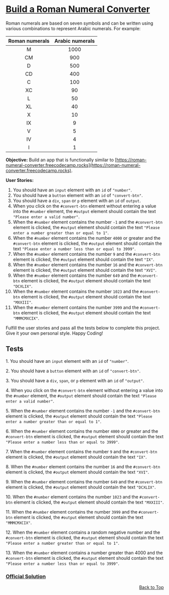 # [Build a Roman Numeral Converter](https://www.freecodecamp.org/learn/javascript-algorithms-and-data-structures/javascript-algorithms-and-data-structures-projects/roman-numeral-converter)

Roman numerals are based on seven symbols and can be written using various combinations to represent Arabic numerals. For example:

| Roman numerals | Arabic numerals |
| :------------: | :-------------: |
|       M        |      1000       |
|       CM       |       900       |
|       D        |       500       |
|       CD       |       400       |
|       C        |       100       |
|       XC       |       90        |
|       L        |       50        |
|       XL       |       40        |
|       X        |       10        |
|       IX       |        9        |
|       V        |        5        |
|       IV       |        4        |
|       I        |        1        |

**Objective:** Build an app that is functionally similar to [https://roman-numeral-converter.freecodecamp.rocks](https://roman-numeral-converter.freecodecamp.rocks).

**User Stories:**

1.  You should have an `input` element with an `id` of `"number"`.
2.  You should have a `button` element with an `id` of `"convert-btn"`.
3.  You should have a `div`, `span` or `p` element with an `id` of `output`.
4.  When you click on the `#convert-btn` element without entering a value into the `#number` element, the `#output` element should contain the text `"Please enter a valid number"`.
5.  When the `#number` element contains the number `-1` and the `#convert-btn` element is clicked, the `#output` element should contain the text `"Please enter a number greater than or equal to 1"`.
6.  When the `#number` element contains the number `4000` or greater and the `#convert-btn` element is clicked, the `#output` element should contain the text `"Please enter a number less than or equal to 3999"`.
7.  When the `#number` element contains the number `9` and the `#convert-btn` element is clicked, the `#output` element should contain the text `"IX"`.
8.  When the `#number` element contains the number `16` and the `#convert-btn` element is clicked, the `#output` element should contain the text `"XVI"`.
9.  When the `#number` element contains the number `649` and the `#convert-btn` element is clicked, the `#output` element should contain the text `"DCXLIX"`.
10. When the `#number` element contains the number `1023` and the `#convert-btn` element is clicked, the `#output` element should contain the text `"MXXIII"`.
11. When the `#number` element contains the number `3999` and the `#convert-btn` element is clicked, the `#output` element should contain the text `"MMMCMXCIX"`.

Fulfill the user stories and pass all the tests below to complete this project. Give it your own personal style. Happy Coding!

## Tests

1\. You should have an `input` element with an `id` of `"number"`.

2\. You should have a `button` element with an `id` of `"convert-btn"`.

3\. You should have a `div`, `span`, or `p` element with an `id` of `"output"`.

4\. When you click on the `#convert-btn` element without entering a value into the `#number` element, the `#output` element should contain the text `"Please enter a valid number"`.

5\. When the `#number` element contains the number `-1` and the `#convert-btn` element is clicked, the `#output` element should contain the text `"Please enter a number greater than or equal to 1"`.

6\. When the `#number` element contains the number `4000` or greater and the `#convert-btn` element is clicked, the `#output` element should contain the text `"Please enter a number less than or equal to 3999"`.

7\. When the `#number` element contains the number `9` and the `#convert-btn` element is clicked, the `#output` element should contain the text `"IX"`.

8\. When the `#number` element contains the number `16` and the `#convert-btn` element is clicked, the `#output` element should contain the text `"XVI"`.

9\. When the `#number` element contains the number `649` and the `#convert-btn` element is clicked, the `#output` element should contain the text `"DCXLIX"`.

10\. When the `#number` element contains the number `1023` and the `#convert-btn` element is clicked, the `#output` element should contain the text `"MXXIII"`.

11\. When the `#number` element contains the number `3999` and the `#convert-btn` element is clicked, the `#output` element should contain the text `"MMMCMXCIX"`.

12\. When the `#number` element contains a random negative number and the `#convert-btn` element is clicked, the `#output` element should contain the text `"Please enter a number greater than or equal to 1"`.

13\. When the `#number` element contains a number greater than 4000 and the `#convert-btn` element is clicked, the `#output` element should contain the text `"Please enter a number less than or equal to 3999"`.

### [Official Solution](https://github.com/FreeCodeCamp-Solutions/JavaScript-Algorithms-and-Data-Structures-Projects)

<p align="right"><a href="#" onclick="scrollToTop(); return false;">Back to Top</a></p>
